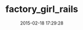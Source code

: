 ---
layout: post
title:  "factory_girl_rails"
repo:   "thoughtbot/factory_girl_rails"
date:   2015-02-18 17:29:28
gemurl: http://github.com/thoughtbot/factory_girl_rails
---